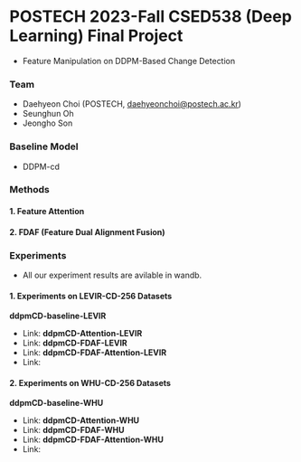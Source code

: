 # POSTECH 2023-Fall CSED538 (Deep Learning) Final Project
-  Feature Manipulation on DDPM-Based Change Detection 

### Team 
- Daehyeon Choi (POSTECH, daehyeonchoi@postech.ac.kr)
- Seunghun Oh
- Jeongho Son

### Baseline Model 
- DDPM-cd 

### Methods
#### 1. Feature Attention 

#### 2. FDAF (Feature Dual Alignment Fusion)


### Experiments
- All our experiment results are avilable in wandb. 
#### 1. Experiments on LEVIR-CD-256 Datasets
**ddpmCD-baseline-LEVIR**
- Link:
**ddpmCD-Attention-LEVIR**
- Link:
**ddpmCD-FDAF-LEVIR**
- Link: 
**ddpmCD-FDAF-Attention-LEVIR**
- Link: 

#### 2. Experiments on WHU-CD-256 Datasets
**ddpmCD-baseline-WHU**
- Link:
**ddpmCD-Attention-WHU**
- Link:
**ddpmCD-FDAF-WHU**
- Link: 
**ddpmCD-FDAF-Attention-WHU**
- Link: 
